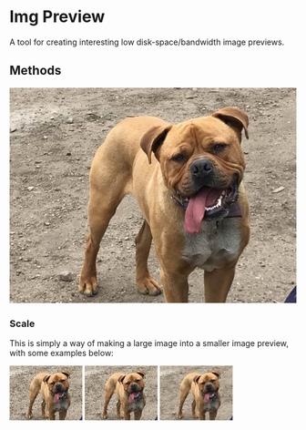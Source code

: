 # Img Preview

A tool for creating interesting low disk-space/bandwidth image previews.

## Methods

![Original image to be processed](doc/original.jpg)

### Scale

This is simply a way of making a large image into a smaller image preview, with
some examples below:

![Fast: Standard Java scaling](doc/scale_128_fast.jpg)
![Normal: Java render hints enabled](doc/scale_128_normal.jpg)
![Slow: Progressive scaling](doc/scale_128_slow.jpg)
